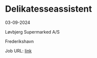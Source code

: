 # Delikatesseassistent
03-09-2024

Løvbjerg Supermarked A/S

Frederikshavn

Job URL: [link](https://lovbjerg.emply.net/recruitment/vacancyAd.aspx?publishingId=6053e711-f6ea-4e81-82e9-bd22b52587d3)


